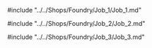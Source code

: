 #include "../../Shops/Foundry/Job_1/Job_1.md"

#include "../../Shops/Foundry/Job_2/Job_2.md"

#include "../../Shops/Foundry/Job_3/Job_3.md"
